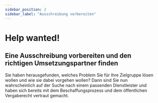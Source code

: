 ```yaml
---
sidebar_position: 2
sidebar_label: "Ausschreibung vorbereiten"
---
```


# Help wanted!

## Eine Ausschreibung vorbereiten und den richtigen Umsetzungspartner finden

Sie haben herausgefunden, welches Problem Sie für Ihre Zielgruppe lösen wollen und wie sie dabei vorgehen wollen? Dann sind Sie nun wahrscheinlich auf der Suche nach einem passenden Dienstleister und haben sich bereits mit dem Beschaffungsprozess und dem öffentlichen Vergaberecht vertraut gemacht.
